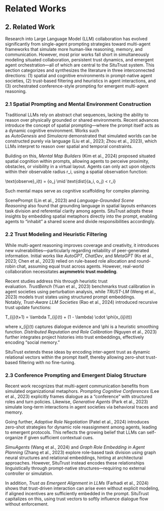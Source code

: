 # Related Works

## **2. Related Work**

Research into Large Language Model (LLM) collaboration has evolved significantly from single-agent prompting strategies toward multi-agent frameworks that simulate more human-like reasoning, memory, and communication. However, most prior works fall short in simultaneously modeling situated collaboration, persistent trust dynamics, and emergent agent orchestration—all of which are central to the SituTrust system. This section categorizes and synthesizes the literature in three interconnected directions: (1) spatial and cognitive environments in prompt-native agent societies, (2) trust-based filtering and heuristics in agent interactions, and (3) orchestrated conference-style prompting for emergent multi-agent reasoning.

### **2.1 Spatial Prompting and Mental Environment Construction**

Traditional LLMs rely on abstract chat sequences, lacking the ability to reason over physically grounded or shared environments. Recent advances introduce the concept of spatial prompting—where the prompt itself acts as a dynamic cognitive environment. Works such as *AutoGenesis* and *Simulacra* demonstrated that simulated worlds can be constructed purely via language (Liu et al., 2023; Zhou et al., 2023), which LLMs interpret to reason over spatial and temporal constraints.

Building on this, *Mental Map Builders* (Kim et al., 2024) proposed situated spatial cognition within prompts, allowing agents to perceive proximity, obstacles, or visibility in a virtual layout. Agents can only act upon objects within their observable radius r_i, using a spatial observation function:

\text{observe}_i(t) = \{o_j \mid \text{dist}(a_i, o_j) < r_i\}

Such mental maps serve as cognitive scaffolding for complex planning.

ScenePrompt (Lin et al., 2023) and *Language-Grounded Scene Reasoning* also found that grounding language in spatial layouts enhances task division and referential clarity among agents. SituTrust adopts these insights by embedding spatial metaphors directly into the prompt, enabling agents to “inhabit” a shared scene and divide responsibilities accordingly.

### **2.2 Trust Modeling and Heuristic Filtering**

While multi-agent reasoning improves coverage and creativity, it introduces new vulnerabilities—particularly regarding reliability of peer-generated information. Initial works like *AutoGPT*, *ChatDev*, and *MetaGPT* (Ko et al., 2023; Chen et al., 2023) relied on rule-based role allocation and round-robin chat, assuming equal trust across agents. However, real-world collaboration necessitates **asymmetric trust modeling**.

Recent studies address this through heuristic trust evaluation. *TrustBench* (Yuan et al., 2023) benchmarks trust calibration in agent societies using perturbation analysis, while *TRUST-LM* (Weng et al., 2023) models trust states using structured prompt embeddings. Notably, *Trust-Aware LLM Societies* (Rao et al., 2024) introduced recursive trust update functions:

T_{ij}(t+1) = \lambda T_{ij}(t) + (1 - \lambda) \cdot \phi(x_{ij}(t))

where x_{ij}(t) captures dialogue evidence and \phi is a heuristic smoothing function. *Distributed Reputation and Role Calibration* (Nguyen et al., 2023) further integrates project histories into trust embeddings, effectively encoding “social memory.”

SituTrust extends these ideas by encoding inter-agent trust as dynamic relational vectors within the prompt itself, thereby allowing zero-shot trust-based filtering with no fine-tuning.

### **2.3 Conference Prompting and Emergent Dialog Structure**

Recent work recognizes that multi-agent communication benefits from simulated organizational metaphors. *Prompting Cognitive Conferences* (Lee et al., 2023) explicitly frames dialogue as a “conference” with structured roles and turn policies. Likewise, *Generative Agents* (Park et al., 2023) simulate long-term interactions in agent societies via behavioral traces and memory.

Going further, *Adaptive Role Negotiation* (Patel et al., 2024) introduces zero-shot strategies for dynamic role reassignment among agents, leading to emergent protocols. This reflects the growing belief that LLMs can self-organize if given sufficient contextual cues.

*SimuAgents* (Wang et al., 2024) and *Graph Role Embedding in Agent Planning* (Zhang et al., 2023) explore role-based task division using graph neural structures and relational embeddings, hinting at architectural approaches. However, SituTrust instead encodes these relationships linguistically through prompt-native structures—requiring no external controller or simulation.

In addition, *Trust as Emergent Alignment in LLMs* (Farhadi et al., 2024) shows that trust-driven interaction can arise even without explicit modeling, if aligned incentives are sufficiently embedded in the prompt. SituTrust capitalizes on this, using trust vectors to softly influence dialogue flow without enforcement.